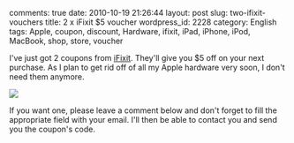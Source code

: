 comments: true
date: 2010-10-19 21:26:44
layout: post
slug: two-ifixit-vouchers
title: 2 x iFixit $5 voucher
wordpress_id: 2228
category: English
tags: Apple, coupon, discount, Hardware, ifixit, iPad, iPhone, iPod, MacBook, shop, store, voucher

I've just got 2 coupons from [iFixit](http://www.ifixit.com/Parts-Store). They'll give you $5 off on your next purchase. As I plan to get rid off of all my Apple hardware very soon, I don't need them anymore.

[![](http://kevin.deldycke.com/wp-content/uploads/2010/10/ifixit-voucher-300x107.jpg)](http://kevin.deldycke.com/wp-content/uploads/2010/10/ifixit-voucher.jpg)

If you want one, please leave a comment below and don't forget to fill the appropriate field with your email. I'll then be able to contact you and send you the coupon's code.
